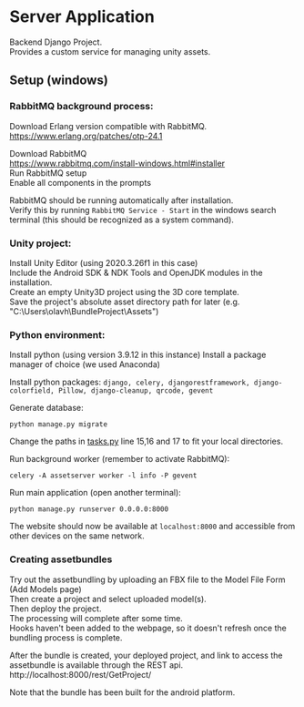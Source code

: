 # Server Application
Backend Django Project.\
Provides a custom service for managing unity assets.

## Setup (windows)

### RabbitMQ background process:
Download Erlang version compatible with RabbitMQ.\
https://www.erlang.org/patches/otp-24.1

Download RabbitMQ\
https://www.rabbitmq.com/install-windows.html#installer \
Run RabbitMQ setup\
Enable all components in the prompts

RabbitMQ should be running automatically after installation.\
Verify this by running ````RabbitMQ Service - Start```` in the windows search terminal (this should be recognized as a system command).


### Unity project:

Install Unity Editor (using 2020.3.26f1 in this case)\
Include the Android SDK & NDK Tools and OpenJDK modules in the installation.\
Create an empty Unity3D project using the 3D core template.\
Save the project's absolute asset directory path for later (e.g. "C:\Users\olavh\BundleProject\Assets")

### Python environment:
Install python (using version 3.9.12 in this instance)
Install a package manager of choice (we used Anaconda)

Install python packages: 
````django, celery, djangorestframework, django-colorfield, Pillow, django-cleanup, qrcode, gevent````

Generate database:
````shell
python manage.py migrate
````
Change the paths in [tasks.py]([https://github.com/Citizen-Participation-Thesis/Bundling-Service](https://github.com/Citizen-Participation-Thesis/Server-Application/blob/main/assetserver/bundler/tasks.py)) line 15,16 and 17 to fit your local directories.

Run background worker (remember to activate RabbitMQ):
````shell
celery -A assetserver worker -l info -P gevent
````

Run main application (open another terminal):
````shell
python manage.py runserver 0.0.0.0:8000
````

The website should now be available at ````localhost:8000```` and accessible from other devices on the same network.

### Creating assetbundles

Try out the assetbundling by uploading an FBX file to the Model File Form (Add Models page)\
Then create a project and select uploaded model(s).\
Then deploy the project.\
The processing will complete after some time.\
Hooks haven't been added to the webpage, so it doesn't refresh once the bundling process is complete.

After the bundle is created, your deployed project, and link to access the assetbundle is available through the REST api.\
http://localhost:8000/rest/GetProject/

Note that the bundle has been built for the android platform.
